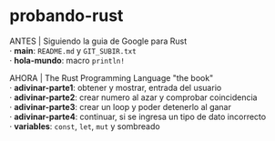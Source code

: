 # probando-rust

ANTES | Siguiendo la guia de Google para Rust<br>
· <b>main</b>: `README.md` y `GIT_SUBIR.txt`<br>
· <b>hola-mundo</b>: macro `println!`<br>
    
AHORA | The Rust Programming Language "the book"<br>
· <b>adivinar-parte1</b>: obtener y mostrar, entrada del usuario<br>
· <b>adivinar-parte2</b>: crear numero al azar y comprobar coincidencia<br>
· <b>adivinar-parte3</b>: crear un loop y poder detenerlo al ganar<br>
· <b>adivinar-parte4</b>: continuar, si se ingresa un tipo de dato incorrecto<br>
· <b>variables</b>: `const`, `let`, `mut` y sombreado<br>
